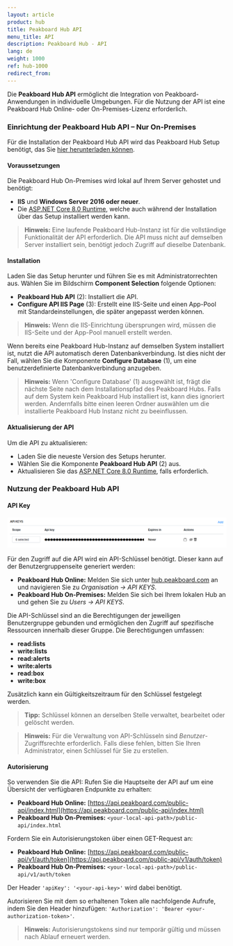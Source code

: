 ```yaml
---
layout: article
product: hub
title: Peakboard Hub API
menu_title: API
description: Peakboard Hub - API
lang: de
weight: 1000
ref: hub-1000
redirect_from:
---
```


Die **Peakboard Hub API** ermöglicht die Integration von Peakboard-Anwendungen in individuelle Umgebungen. Für die Nutzung der API ist eine Peakboard Hub Online- oder On-Premises-Lizenz erforderlich.

### Einrichtung der Peakboard Hub API – Nur On-Premises

Für die Installation der Peakboard Hub API wird das Peakboard Hub Setup benötigt, das Sie [hier herunterladen können](https://peakboard.com/download/PeakboardHub/master/PeakboardHubSetup.exe).

#### Voraussetzungen

Die Peakboard Hub On-Premises wird lokal auf Ihrem Server gehostet und benötigt:
- **IIS** und **Windows Server 2016 oder neuer**.
- Die [ASP.NET Core 8.0 Runtime](https://dotnet.microsoft.com/en-us/download/dotnet/thank-you/runtime-aspnetcore-8.0.6-windows-hosting-bundle-installer), welche auch während der Installation über das Setup installiert werden kann.

> **Hinweis:** Eine laufende Peakboard Hub-Instanz ist für die vollständige Funktionalität der API erforderlich. Die API muss nicht auf demselben Server installiert sein, benötigt jedoch Zugriff auf dieselbe Datenbank.

#### Installation

Laden Sie das Setup herunter und führen Sie es mit Administratorrechten aus.
Wählen Sie im Bildschirm **Component Selection** folgende Optionen:
   - **Peakboard Hub API** (2): Installiert die API.
   - **Configure API IIS Page** (3): Erstellt eine IIS-Seite und einen App-Pool mit Standardeinstellungen, die später angepasst werden können.

> **Hinweis:** Wenn die IIS-Einrichtung übersprungen wird, müssen die IIS-Seite und der App-Pool manuell erstellt werden.

Wenn bereits eine Peakboard Hub-Instanz auf demselben System installiert ist, nutzt die API automatisch deren Datenbankverbindung. Ist dies nicht der Fall, wählen Sie die Komponente **Configure Database** (1), um eine benutzerdefinierte Datenbankverbindung anzugeben.


> **Hinweis:** Wenn 'Configure Database' (1) ausgewählt ist, frägt die nächste Seite nach dem Installationspfad des Peakboard Hubs. Falls auf dem System kein Peakboard Hub installiert ist, kann dies ignoriert werden. Andernfalls bitte einen leeren Ordner auswählen um die installierte Peakboard Hub Instanz nicht zu beeinflussen.

#### Aktualisierung der API

Um die API zu aktualisieren:
- Laden Sie die neueste Version des Setups herunter.
- Wählen Sie die Komponente **Peakboard Hub API** (2) aus.
- Aktualisieren Sie das [ASP.NET Core 8.0 Runtime](https://dotnet.microsoft.com/en-us/download/dotnet/thank-you/runtime-aspnetcore-8.0.6-windows-hosting-bundle-installer), falls erforderlich.

### Nutzung der Peakboard Hub API

#### API Key

![API key Verwaltung](/assets/images/hub/hub_api-installation-02.png)

Für den Zugriff auf die API wird ein API-Schlüssel benötigt. Dieser kann auf der Benutzergruppenseite generiert werden:

- **Peakboard Hub Online:** Melden Sie sich unter [hub.peakboard.com](https://hub.peakboard.com) an und navigieren Sie zu *Organisation → API KEYS*.
- **Peakboard Hub On-Premises:** Melden Sie sich bei Ihrem lokalen Hub an und gehen Sie zu *Users → API KEYS*.

Die API-Schlüssel sind an die Berechtigungen der jeweiligen Benutzergruppe gebunden und ermöglichen den Zugriff auf spezifische Ressourcen innerhalb dieser Gruppe. Die Berechtigungen umfassen:
- **read:lists**
- **write:lists**
- **read:alerts**
- **write:alerts**
- **read:box**
- **write:box**

Zusätzlich kann ein Gültigkeitszeitraum für den Schlüssel festgelegt werden.

> **Tipp:** Schlüssel können an derselben Stelle verwaltet, bearbeitet oder gelöscht werden.

> **Hinweis:** Für die Verwaltung von API-Schlüsseln sind *Benutzer*-Zugriffsrechte erforderlich. Falls diese fehlen, bitten Sie Ihren Administrator, einen Schlüssel für Sie zu erstellen.

#### Autorisierung

So verwenden Sie die API:
Rufen Sie die Hauptseite der API auf um eine Übersicht der verfügbaren Endpunkte zu erhalten:
   - **Peakboard Hub Online:** [https://api.peakboard.com/public-api/index.html](https://api.peakboard.com/public-api/index.html)
   - **Peakboard Hub On-Premises:** `<your-local-api-path>/public-api/index.html`

Fordern Sie ein Autorisierungstoken über einen GET-Request an:
   - **Peakboard Hub Online:** [https://api.peakboard.com/public-api/v1/auth/token](https://api.peakboard.com/public-api/v1/auth/token)
   - **Peakboard Hub On-Premises:** `<your-local-api-path>/public-api/v1/auth/token`

Der Header `'apiKey': '<your-api-key>'` wird dabei benötigt.

Autorisieren Sie mit dem so erhaltenen Token alle nachfolgende Aufrufe, indem Sie den Header hinzufügen:
   `'Authorization': 'Bearer <your-authorization-token>'`.

> **Hinweis:** Autorisierungstokens sind nur temporär gültig und müssen nach Ablauf erneuert werden.